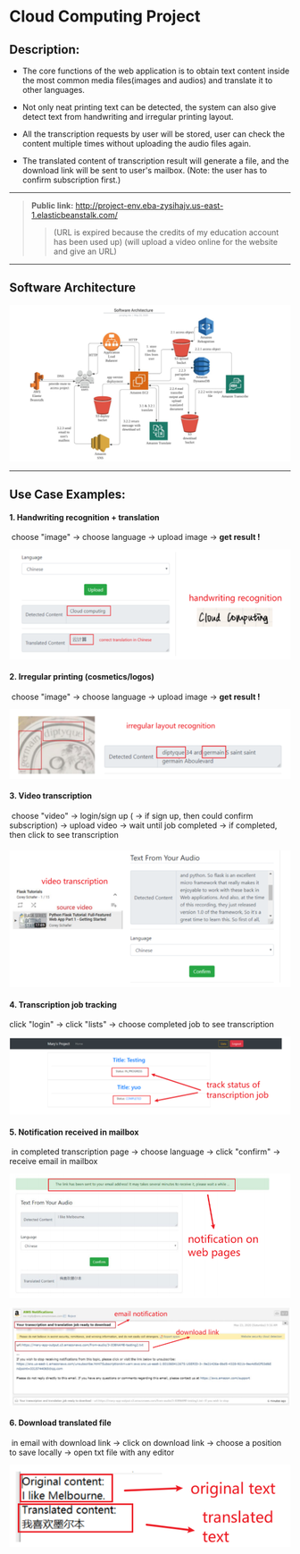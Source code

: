 # Cloud Computing Project

## **Description:**

- The core functions of the web application is to obtain text content inside the 
most common media files(images and audios) and translate it to other languages.

- Not only neat printing text can be detected, the system can also give detect text 
from handwriting and irregular printing layout.

- All the transcription requests by user will be stored, user can check the content
multiple times without uploading the audio files again.

- The translated content of transcription result will generate a file, and the 
download link will be sent to user's mailbox. (Note: the user has to confirm 
subscription first.)

---

> **Public link:**
> http://project-env.eba-zysihajv.us-east-1.elasticbeanstalk.com/
>
> > (URL is expired because the credits of my education account has been used up)
> > (will upload a video online for the website and give an URL)

---

## Software Architecture

![architecture](documentations/architecture.png)

---

## Use Case Examples: 

#### 1. Handwriting recognition + translation

​	choose "image" -> choose language -> upload image -> **get result !** 

![handwriting](documentations/handwriting.png)

#### 2. Irregular printing (cosmetics/logos)

​	choose "image" -> choose language -> upload image -> **get result !** 



![irregular](documentations/irregular.png)

#### 3. Video transcription

​	choose "video" -> login/sign up ( -> if sign up, then could confirm subscription) -> upload video -> wait until job completed -> if completed, then click to see transcription 

#### ![video](documentations/video.png)

#### 4. Transcription job tracking

 click "login" -> click "lists" -> choose completed job to see transcription

![track](documentations/track.png)

#### 5. Notification received in mailbox

​	in completed transcription page -> choose language -> click "confirm" -> receive email in mailbox

![notification](documentations/notification.png)

![email](documentations/email.png)

#### 6. Download translated file

​	in email with download link -> click on download link -> choose a position to save locally -> open txt file with any editor

![file](documentations/file.png)